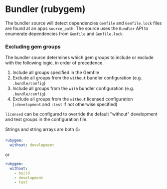 # Bundler (rubygem)

The bundler source will detect dependencies `Gemfile` and `Gemfile.lock` files are found at an apps `source_path`.  The source uses the `Bundler` API to enumerate dependencies from `Gemfile` and `Gemfile.lock`.

### Excluding gem groups

The bundler source determines which gem groups to include or exclude with the following logic, in order of precedence.
1. Include all groups specified in the Gemfile
2. Exclude all groups from the `without` bundler configuration (e.g. `.bundle/config`)
3. Include all groups from the `with` bundler configuration (e.g. `.bundle/config`)
4. Exclude all groups from the `without` licensed configuration (`:development` and `:test` if not otherwise specified)

`licensed` can be configured to override the default "without" development and test groups in the configuration file.

Strings and string arrays are both :+1:

```yml
rubygem:
  without: development
```

or

```yml
rubygem:
  without:
    - build
    - development
    - test
```
